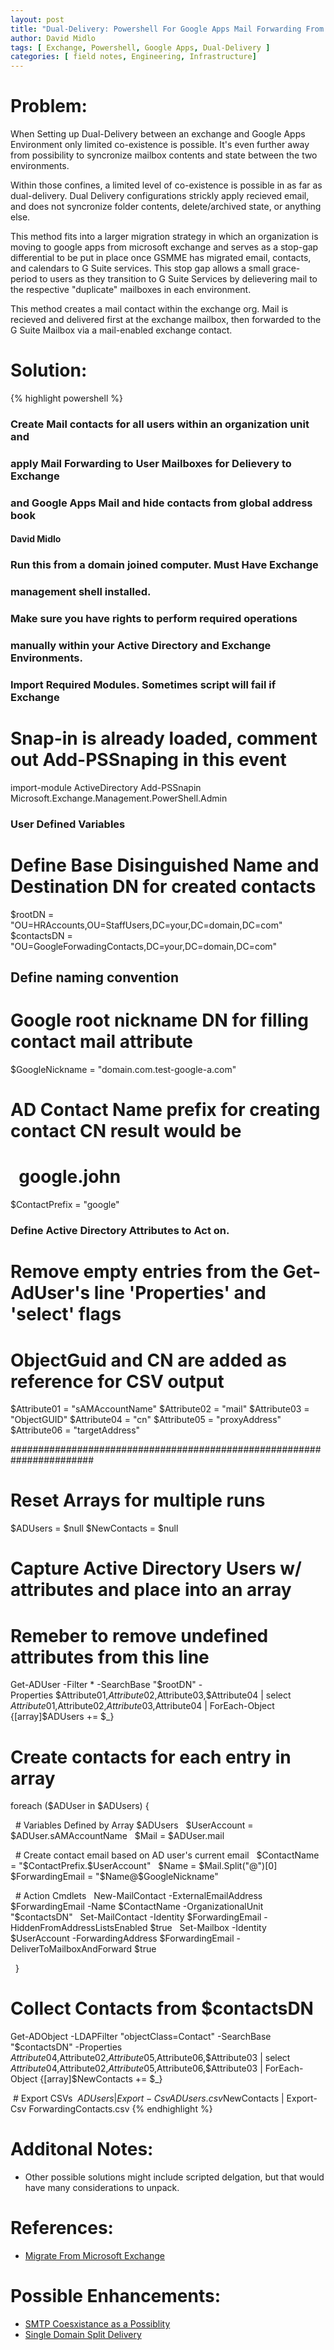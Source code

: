 ```yaml
---
layout: post
title: "Dual-Delivery: Powershell For Google Apps Mail Forwarding From Exchange"
author: David Midlo
tags: [ Exchange, Powershell, Google Apps, Dual-Delivery ]
categories: [ field notes, Engineering, Infrastructure]
---
```

# Problem:
When Setting up Dual-Delivery between an exchange and Google Apps Environment only limited co-existence is possible.  It's even further away from possibility to syncronize mailbox contents and state between the two environments.  

Within those confines, a limited level of co-existence is possible in as far as dual-delivery.  Dual Delivery configurations strickly apply recieved email, and does not syncronize folder contents, delete/archived state, or anything else.

This method fits into a larger migration strategy in which an organization is moving to google apps from microsoft exchange and serves as a stop-gap differential to be put in place once GSMME has migrated email, contacts, and calendars to G Suite services.  This stop gap allows a small grace-period to users as they transition to G Suite Services by delievering mail to the respective "duplicate" mailboxes in each environment. 

This method creates a mail contact within the exchange org.  Mail is recieved and delivered first at the exchange mailbox, then forwarded to the G Suite Mailbox via a mail-enabled exchange contact. 

# Solution:
{% highlight powershell %}
### Create Mail contacts for all users within an organization unit and
### apply Mail Forwarding to User Mailboxes for Delievery to Exchange
### and Google Apps Mail and hide contacts from global address book
#### David Midlo

### Run this from a domain joined computer. Must Have Exchange
### management shell installed.
### Make sure you have rights to perform required operations 
### manually within your Active Directory and Exchange Environments.

### Import Required Modules. Sometimes script will fail if Exchange
# Snap-in is already loaded, comment out Add-PSSnaping in this event
import-module ActiveDirectory
Add-PSSnapin Microsoft.Exchange.Management.PowerShell.Admin

### User Defined Variables
# Define Base Disinguished Name and Destination DN for created contacts
$rootDN = "OU=HRAccounts,OU=StaffUsers,DC=your,DC=domain,DC=com"
$contactsDN = "OU=GoogleForwadingContacts,DC=your,DC=domain,DC=com"

## Define naming convention
# Google root nickname DN for filling contact mail attribute
$GoogleNickname = "domain.com.test-google-a.com"
# AD Contact Name prefix for creating contact CN result would be
#   google.john
$ContactPrefix = "google"

### Define Active Directory Attributes to Act on. 
# Remove empty entries from the Get-AdUser's line 'Properties' and 'select' flags
# ObjectGuid and CN are added as reference for CSV output
$Attribute01 = "sAMAccountName"
$Attribute02 = "mail"
$Attribute03 = "ObjectGUID"
$Attribute04 = "cn"
$Attribute05 = "proxyAddress"
$Attribute06 = "targetAddress"

#######################################################################
# Reset Arrays for multiple runs
$ADUsers = $null
$NewContacts = $null

# Capture Active Directory Users w/ attributes and place into an array
# Remeber to remove undefined attributes from this line
Get-ADUser -Filter * -SearchBase "$rootDN" -Properties $Attribute01,$Attribute02,$Attribute03,$Attribute04 | select $Attribute01,$Attribute02,$Attribute03,$Attribute04 | ForEach-Object {[array]$ADUsers += $_} 

# Create contacts for each entry in array
foreach ($ADUser in $ADUsers) {

  # Variables Defined by Array $ADUsers
  $UserAccount = $ADUser.sAMAccountName
  $Mail = $ADUser.mail 

  # Create contact email based on AD user's current email
  $ContactName = "$ContactPrefix.$UserAccount"
  $Name = $Mail.Split("@")[0]
  $ForwardingEmail = "$Name@$GoogleNickname"

  # Action Cmdlets
  New-MailContact -ExternalEmailAddress $ForwardingEmail -Name $ContactName -OrganizationalUnit "$contactsDN"
  Set-MailContact -Identity $ForwardingEmail -HiddenFromAddressListsEnabled $true
  Set-Mailbox -Identity $UserAccount -ForwardingAddress $ForwardingEmail -DeliverToMailboxAndForward $true

  } 

# Collect Contacts from $contactsDN
Get-ADObject -LDAPFilter "objectClass=Contact" -SearchBase "$contactsDN" -Properties $Attribute04,$Attribute02,$Attribute05,$Attribute06,$Attribute03 | select $Attribute04,$Attribute02,$Attribute05,$Attribute06,$Attribute03 | ForEach-Object {[array]$NewContacts += $_}

 # Export CSVs
 $ADUsers | Export-Csv ADUsers.csv
 $NewContacts | Export-Csv ForwardingContacts.csv
{% endhighlight %}


# Additonal Notes:
- Other possible solutions might include scripted delgation, but that would have many considerations to unpack.


# References:
- [Migrate From Microsoft Exchange](https://support.google.com/a/answer/180898?hl=en)

# Possible Enhancements:
- [SMTP Coesxistance as a Possiblity](https://mymicrosoftexchange.wordpress.com/2015/06/21/how-to-configure-mail-flow-coexistence-between-gapps-and-o365-using-internal-relay-domains-and-mail-users/)
- [Single Domain Split Delivery](https://community.spiceworks.com/how_to/38537-ms-exchange-and-google-apps-split-delivery-for-single-domain-name-k-12-school-sample-shown)
